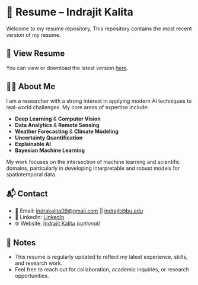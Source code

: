 # 📄 Resume – Indrajit Kalita

Welcome to my resume repository. This repository contains the most recent version of my resume.

## 🔗 View Resume

You can view or download the latest version [here](./Indrajit_Kalita_onepage.pdf).

## 🧑‍💼 About Me

I am a researcher with a strong interest in applying modern AI techniques to real-world challenges. My core areas of expertise include:

- **Deep Learning** & **Computer Vision**
- **Data Analytics** & **Remote Sensing**
- **Weather Forecasting** & **Climate Modeling**
- **Uncertainty Quantification**
- **Explainable AI**
- ****Bayesian Machine Learning****

My work focuses on the intersection of machine learning and scientific domains, particularly in developing interpretable and robust models for spatiotemporal data.

## 📬 Contact

- 📧 Email: indrakalita09@gmail.com || indrajit@bu.edu
- 🔗 LinkedIn: [LinkedIn](https://www.linkedin.com/in/kalita-indrajit/)  
- 🌐 Website: [Indrajit Kalita](https://indrajitkalita.com/) *(optional)*

## 📌 Notes

- This resume is regularly updated to reflect my latest experience, skills, and research work.
- Feel free to reach out for collaboration, academic inquiries, or research opportunities.
